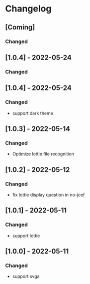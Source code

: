 # Changelog

## [Coming]
### Changed

## [1.0.4] - 2022-05-24
### Changed

## [1.0.4] - 2022-05-24
### Changed
- support dark theme

## [1.0.3] - 2022-05-14
### Changed
- Optimize lottie file recognition

## [1.0.2] - 2022-05-12
### Changed
- fix lottie display question in no-jcef

## [1.0.1] - 2022-05-11
### Changed
- support lottie

## [1.0.0] - 2022-05-11
### Changed
- support svga